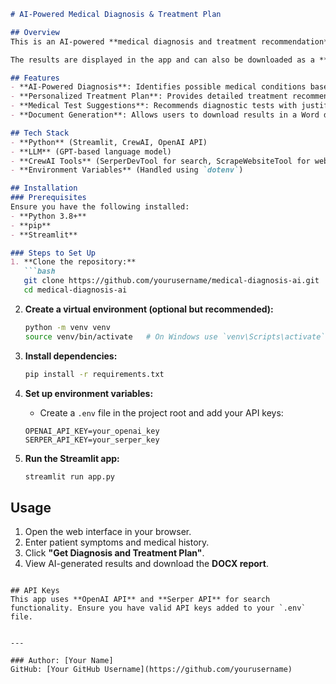 ```markdown
# AI-Powered Medical Diagnosis & Treatment Plan

## Overview
This is an AI-powered **medical diagnosis and treatment recommendation** tool built using **Streamlit** and **CrewAI**. It allows users to input patient symptoms and medical history, then generates a diagnosis, treatment plan, and recommended medical tests.

The results are displayed in the app and can also be downloaded as a **DOCX file** for reference.

## Features
- **AI-Powered Diagnosis**: Identifies possible medical conditions based on symptoms.
- **Personalized Treatment Plan**: Provides detailed treatment recommendations.
- **Medical Test Suggestions**: Recommends diagnostic tests with justifications.
- **Document Generation**: Allows users to download results in a Word document.

## Tech Stack
- **Python** (Streamlit, CrewAI, OpenAI API)
- **LLM** (GPT-based language model)
- **CrewAI Tools** (SerperDevTool for search, ScrapeWebsiteTool for web scraping)
- **Environment Variables** (Handled using `dotenv`)

## Installation
### Prerequisites
Ensure you have the following installed:
- **Python 3.8+**
- **pip**
- **Streamlit**

### Steps to Set Up
1. **Clone the repository:**
   ```bash
   git clone https://github.com/yourusername/medical-diagnosis-ai.git
   cd medical-diagnosis-ai
   ```

2. **Create a virtual environment (optional but recommended):**
   ```bash
   python -m venv venv
   source venv/bin/activate   # On Windows use `venv\Scripts\activate`
   ```

3. **Install dependencies:**
   ```bash
   pip install -r requirements.txt
   ```

4. **Set up environment variables:**
   - Create a `.env` file in the project root and add your API keys:
   ```env
   OPENAI_API_KEY=your_openai_key
   SERPER_API_KEY=your_serper_key
   ```

5. **Run the Streamlit app:**
   ```bash
   streamlit run app.py
   ```

## Usage
1. Open the web interface in your browser.
2. Enter patient symptoms and medical history.
3. Click **"Get Diagnosis and Treatment Plan"**.
4. View AI-generated results and download the **DOCX report**.


```

## API Keys
This app uses **OpenAI API** and **Serper API** for search functionality. Ensure you have valid API keys added to your `.env` file.


---

### Author: [Your Name]
GitHub: [Your GitHub Username](https://github.com/yourusername)
```

